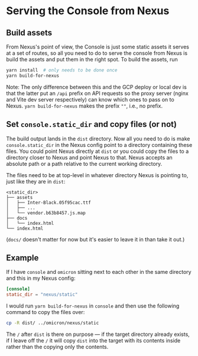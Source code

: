 # Serving the Console from Nexus

## Build assets

From Nexus's point of view, the Console is just some static assets it serves at a set of routes, so all you need to do to serve the console from Nexus is build the assets and put them in the right spot. To build the assets, run

```sh
yarn install  # only needs to be done once
yarn build-for-nexus
```

Note: The only difference between this and the GCP deploy or local dev is that the latter put an `/api` prefix on API requests so the proxy server (nginx and Vite dev server respectively) can know which ones to pass on to Nexus. `yarn build-for-nexus` makes the prefix `""`, i.e., no prefix.

## Set `console.static_dir` and copy files (or not)

The build output lands in the `dist` directory. Now all you need to do is make `console.static_dir` in the Nexus config point to a directory containing these files. You could point Nexus directly at `dist` or you could copy the files to a directory closer to Nexus and point Nexus to that. Nexus accepts an absolute path or a path relative to the current working directory.

The files need to be at top-level in whatever directory Nexus is pointing to, just like they are in `dist`:

```
<static_dir>
├── assets
│   ├── Inter-Black.05f95cac.ttf
│   ├── ...
│   └── vendor.b63b8457.js.map
├── docs
│   └── index.html
└── index.html
```

(`docs/` doesn't matter for now but it's easier to leave it in than take it out.)

## Example

If I have `console` and `omicron` sitting next to each other in the same directory and this in my Nexus config:

```toml
[console]
static_dir = "nexus/static"
```

I would run `yarn build-for-nexus` in `console` and then use the following command to copy the files over:

```bash
cp -R dist/ ../omicron/nexus/static
```

The `/` after `dist` is there on purpose — if the target directory already exists, if I leave off the `/` it will copy `dist` into the target with its contents inside rather than the copying only the contents.
